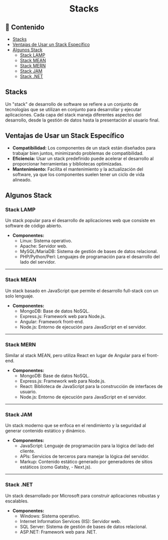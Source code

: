 <h1 align="center">Stacks</h1>

<h2>📑 Contenido</h2>

- [Stacks](#stacks)
- [Ventajas de Usar un Stack Específico](#ventajas-de-usar-un-stack-específico)
- [Algunos Stack](#algunos-stack)
  - [Stack LAMP](#stack-lamp)
  - [Stack MEAN](#stack-mean)
  - [Stack MERN](#stack-mern)
  - [Stack JAM](#stack-jam)
  - [Stack .NET](#stack-net)

## Stacks

Un "stack" de desarrollo de software se refiere a un conjunto de tecnologías que se utilizan en conjunto para desarrollar y ejecutar aplicaciones. Cada capa del stack maneja diferentes aspectos del desarrollo, desde la gestión de datos hasta la presentación al usuario final.

## Ventajas de Usar un Stack Específico

- **Compatibilidad:** Los componentes de un stack están diseñados para trabajar bien juntos, minimizando problemas de compatibilidad.
- **Eficiencia:** Usar un stack predefinido puede acelerar el desarrollo al proporcionar herramientas y bibliotecas optimizadas.
- **Mantenimiento:** Facilita el mantenimiento y la actualización del software, ya que los componentes suelen tener un ciclo de vida alineado.

## Algunos Stack

### Stack LAMP

Un stack popular para el desarrollo de aplicaciones web que consiste en software de código abierto.

- **Componentes:**
  - Linux: Sistema operativo.
  - Apache: Servidor web.
  - MySQL/MariaDB: Sistema de gestión de bases de datos relacional.
  - PHP/Python/Perl: Lenguajes de programación para el desarrollo del lado del servidor.

---

### Stack MEAN

Un stack basado en JavaScript que permite el desarrollo full-stack con un solo lenguaje.

- **Componentes:**
  - MongoDB: Base de datos NoSQL.
  - Express.js: Framework web para Node.js.
  - Angular: Framework front-end.
  - Node.js: Entorno de ejecución para JavaScript en el servidor.

---

### Stack MERN

Similar al stack MEAN, pero utiliza React en lugar de Angular para el front-end.

- **Componentes:**
  - MongoDB: Base de datos NoSQL.
  - Express.js: Framework web para Node.js.
  - React: Biblioteca de JavaScript para la construcción de interfaces de usuario.
  - Node.js: Entorno de ejecución para JavaScript en el servidor.

---

### Stack JAM

Un stack moderno que se enfoca en el rendimiento y la seguridad al generar contenido estático y dinámico.

- **Componentes:**
  - JavaScript: Lenguaje de programación para la lógica del lado del cliente.
  - APIs: Servicios de terceros para manejar la lógica del servidor.
  - Markup: Contenido estático generado por generadores de sitios estáticos (como Gatsby, - Next.js).

---

### Stack .NET

Un stack desarrollado por Microsoft para construir aplicaciones robustas y escalables.

- **Componentes:**
  - Windows: Sistema operativo.
  - Internet Information Services (IIS): Servidor web.
  - SQL Server: Sistema de gestión de bases de datos relacional.
  - ASP.NET: Framework web para .NET.
